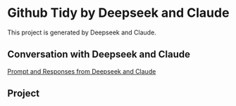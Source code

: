 # Github Tidy by Deepseek and Claude

This project is generated by Deepseek and Claude.

## Conversation with Deepseek and Claude

[Prompt and Responses from Deepseek and Claude](./docs)

## Project


